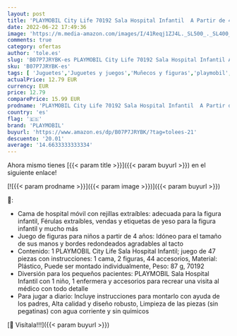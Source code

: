 ```yaml
---
layout: post
title: 'PLAYMOBIL City Life 70192 Sala Hospital Infantil  A Partir de 4 años'
date: 2022-06-22 17:49:36
image: 'https://m.media-amazon.com/images/I/41Reqj1ZJ4L._SL500_._SL400_.jpg'
comments: true
category: ofertas
author: 'tole.es'
slug: 'B07P7JRYBK-es PLAYMOBIL City Life 70192 Sala Hospital Infantil A Partir...'
sku: 'B07P7JRYBK-es'
tags: [ 'Juguetes','Juguetes y juegos','Muñecos y figuras','playmobil','🇪🇸', ]
actualPrice: 12.79 EUR
currency: EUR
price: 12.79
comparePrice: 15.99 EUR
prodname: 'PLAYMOBIL City Life 70192 Sala Hospital Infantil  A Partir de 4 años'
country: 'es'
flag: '🇪🇸'
brand: 'PLAYMOBIL'
buyurl: 'https://www.amazon.es/dp/B07P7JRYBK/?tag=tolees-21'
descuento: '20.01'
average: '14.6633333333334'
---
```


Ahora mismo tienes [{{< param title >}}]({{< param buyurl >}}) en el siguiente enlace!

[![{{< param prodname >}}]({{< param image >}})]({{< param buyurl >}})

🔎:

- Cama de hospital móvil con rejillas extraíbles: adecuada para la figura infantil, Férulas extraíbles, vendas y etiquetas de yeso para la figura infantil y mucho más
- Juego de figuras para niños a partir de 4 años: Idóneo para el tamaño de sus manos y bordes redondeados agradables al tacto
- Contenido: 1 PLAYMOBIL City Life Sala Hospital Infantil; juego de 47 piezas con instrucciones: 1 cama, 2 figuras, 44 accesorios, Material: Plástico, Puede ser montado individualmente, Peso: 87 g, 70192
- Diversión para los pequeños pacientes: PLAYMOBIL Sala Hospital Infantil con 1 niño, 1 enfermera y accesorios para recrear una visita al médico con todo detalle
- Para jugar a diario: Incluye instrucciones para montarlo con ayuda de los padres, Alta calidad y diseño robusto, Limpieza de las piezas (sin pegatinas) con agua corriente y sin químicos

[🛒 Visítala!!!]({{< param buyurl >}})
